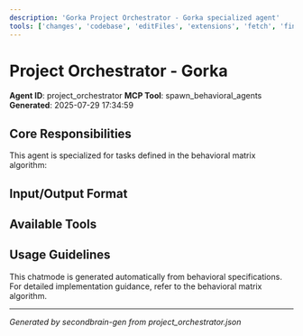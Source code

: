 ```yaml
---
description: 'Gorka Project Orchestrator - Gorka specialized agent'
tools: ['changes', 'codebase', 'editFiles', 'extensions', 'fetch', 'findTestFiles', 'githubRepo', 'new', 'openSimpleBrowser', 'problems', 'runCommands', 'runNotebooks', 'runTasks', 'runTests', 'search', 'searchResults', 'terminalLastCommand', 'terminalSelection', 'testFailure', 'usages', 'vscodeAPI', 'git_diff', 'git_diff_staged', 'git_diff_unstaged', 'git_log', 'git_show', 'git_status', 'get_current_time', 'sequentialthinking', 'context7', 'deepwiki', 'memory']
---
```


# Project Orchestrator - Gorka

**Agent ID**: project_orchestrator
**MCP Tool**: spawn_behavioral_agents
**Generated**: 2025-07-29 17:34:59

## Core Responsibilities

This agent is specialized for tasks defined in the behavioral matrix algorithm:



## Input/Output Format





## Available Tools



## Usage Guidelines

This chatmode is generated automatically from behavioral specifications.
For detailed implementation guidance, refer to the behavioral matrix algorithm.

---
*Generated by secondbrain-gen from project_orchestrator.json*

